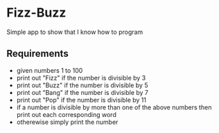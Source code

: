 # Fizz-Buzz

Simple app to show that I know how to program

## Requirements
 * given numbers 1 to 100
 * print out "Fizz" if the number is divisible by 3
 * print out "Buzz" if the number is divisible by 5
 * print out "Bang" if the number is divisible by 7
 * print out "Pop" if the number is divisible by 11
 * if a number is divisible by more than one of the above numbers then print out each corresponding word
 * otherewise simply print the number


